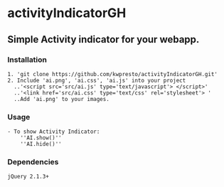 # activityIndicatorGH
## Simple Activity indicator for your webapp.

### Installation
    1. 'git clone https://github.com/kwpresto/activityIndicatorGH.git'
    2. Include 'ai.png', 'ai.css', 'ai.js' into your project
      ..'<script src='src/ai.js' type='text/javascript'> </script>'
      ..'<link href='src/ai.css' type='text/css' rel='stylesheet'> '
      ..Add 'ai.png' to your images.

### Usage
    - To show Activity Indicator:
        ''AI.show()''
        ''AI.hide()''

### Dependencies
    jQuery 2.1.3+
